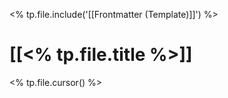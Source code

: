 <% tp.file.include('[[Frontmatter (Template)]]') %>
# [[<% tp.file.title %>]]
<% tp.file.cursor() %>
